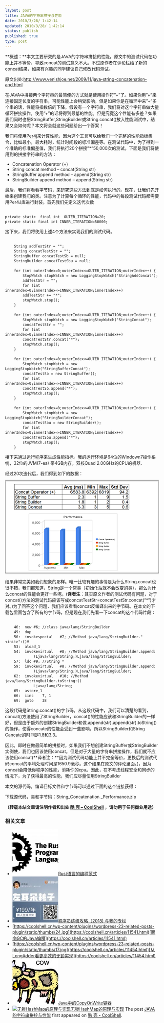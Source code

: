 ```yaml
---
layout: post
title: JAVA的字符串拼接与性能
date: 2010/3/28/ 1:42:14
updated: 2010/3/28/ 1:42:14
status: publish
published: true
type: post
---
```


**概述：**本文主要研究的是JAVA的字符串拼接的性能，原文中的测试代码在功能上并不等价，导致concat的测试意义不大。不过原作者在评论栏给了新的concat结果，如果有兴趣的同学建议自己修改代码测试。


原文出处:<http://www.venishjoe.net/2009/11/java-string-concatenation-and.html>


在JAVA中拼接两个字符串的最简便的方式就是使用操作符”+”了。如果你用”+”来连接固定长度的字符串，可能性能上会稍受影响，但是如果你是在循环中来”+”多个串的话，性能将指数倍的下降。假设有一个字符串，我们将对这个字符串做大量循环拼接操作，使用”+”的话将得到最低的性能。但是究竟这个性能有多差？如果我们同时也把StringBuffer,StringBuilder或String.concat()放入性能测试中，结果又会如何呢？本文将会就这些问题给出一个答案！  




我们将使用[Per4j](http://perf4j.codehaus.org/index.html)来计算性能，因为这个工具可以给我们一个完整的性能指标集合，比如最小，最大耗时，统计时间段的标准偏差等。在测试代码中，为了得到一个准确的标准偏差值，我们将执行20个拼接”\*”50,000次的测试。下面是我们将使用到的拼接字符串的方法：


* Concatenation Operator (+)
* String concat method – concat(String str)
* StringBuffer append method – append(String str)
* StringBuilder append method – append(String str)


最后，我们将看看字节码，来研究这些方法到底是如何执行的。现在，让我们先开始来创建我扪的类。注意为了计算每个循环的性能，代码中的每段测试代码都需要用Per4J库进行封装。首先我们先定义迭代次数



```

private static  final int  OUTER_ITERATION=20;
private static final int INNER_ITERATION=50000;

```

接下来，我们将使用上述4个方法来实现我们的测试代码。



```

  	String addTestStr = "";
  	String concatTestStr = "";
  	StringBuffer concatTestSb = null;
  	StringBuilder concatTestSbu = null;
  	 
  	for (int outerIndex=0;outerIndex<=OUTER_ITERATION;outerIndex++) {
  	    StopWatch stopWatch = new LoggingStopWatch("StringAddConcat");
  	    addTestStr = "";
  	    for (int innerIndex=0;innerIndex<=INNER_ITERATION;innerIndex++)
  	    addTestStr += "*";
  	    stopWatch.stop();
  	}       
  	 
  	for (int outerIndex=0;outerIndex<=OUTER_ITERATION;outerIndex++) {
  	    StopWatch stopWatch = new LoggingStopWatch("StringConcat");
  	    concatTestStr = "";
  	    for (int innerIndex=0;innerIndex<=INNER_ITERATION;innerIndex++)
  	    concatTestStr.concat("*");
  	    stopWatch.stop();
  	}
  	 
  	for (int outerIndex=0;outerIndex<=OUTER_ITERATION;outerIndex++) {
  	    StopWatch stopWatch = new LoggingStopWatch("StringBufferConcat");
  	    concatTestSb = new StringBuffer();
  	    for (int innerIndex=0;innerIndex<=INNER_ITERATION;innerIndex++)
  	    concatTestSb.append("*");
  	    stopWatch.stop();
  	}
  	 
  	for (int outerIndex=0;outerIndex<=OUTER_ITERATION;outerIndex++) {
  	    StopWatch stopWatch = new LoggingStopWatch("StringBuilderConcat");
  	    concatTestSbu = new StringBuilder();
  	    for (int innerIndex=0;innerIndex<=INNER_ITERATION;innerIndex++)
  	    concatTestSbu.append("*");
  	    stopWatch.stop();
  	}

```

接下来通过运行程序来生成性能指标。我的运行环境是64位的Windown7操作系统，32位的JVM(7-ea) 带4GB内存，双核Quad 2.00GHz的CPU的机器.


经过20次迭代后，我们得到如下的数据：  

![](../wp-content/uploads/2010/03/String_Perf_Chart_217.png "结果")


结果非常完美如我们想象的那样。唯一比较有趣的事情是为什么String.concat也很不错，我们都知道，String是一个常类（初始化后就不会改变的类），那么为什么concat的性能会更好一些呢。(**译者注**：其实原文作者的测试代码有问题，对于concat()方法的测试代码应该写成concatTestStr=concatTestStr.concat(“\*”)才对。)为了回答这个问题，我们应该看看concat反编译出来的字节码。在本文的下载包里面包含了所有的字节码，但是现在我们先看一下concat的这个代码片段：



```

    46:  new #6; //class java/lang/StringBuilder
    49:  dup
    50:  invokespecial   #7; //Method java/lang/StringBuilder."<init>":()V
    53:  aload_1
    54:  invokevirtual   #8; //Method java/lang/StringBuilder.append:
             (Ljava/lang/String;)Ljava/lang/StringBuilder;
    57:  ldc #9; //String *
    59:  invokevirtual   #8; //Method java/lang/StringBuilder.append:
             (Ljava/lang/String;)Ljava/lang/StringBuilder;
    62:  invokevirtual   #10; //Method java/lang/StringBuilder.toString:()
             Ljava/lang/String;
    65:  astore_1
    66:  iinc    7, 1
    69:  goto    38

```

这段代码是String.concat()的字节码，从这段代码中，我们可以清楚的看到，concat()方法使用了StringBuilder，concat()的性能应该和StringBuilder的一样好，但是由于额外的创建StringBuilder和做.append(str).append(str).toString()的操作，使得concate的性能会受到一些影响，所以StringBuilder和String Cancate的时间是1.8和3.3。


因此，即时在做最简单的拼接时，如果我们不想创建StringBuffer或StringBuilder实例使，我们也因该使用concat。但是对于大量的字符串拼接操作，我们就不应该使用concat(**译者注：**因为测试代码功能上并不完全等价，更换后的测试代码concat的平均处理时间是1650.9毫秒。这个结果在原文的评论里面。)，因为concat会降低你程序的性能，消耗你的cpu。因此，在不考虑线程安全和同步的情况下，为了获得最高的性能，我们应尽量使用StringBuilder


本文的源代码，编译目标文件和字节码可以通过下面的这个链接获得：


下载源代码，类和字节码：String\_Concatenation \_Performance.zip



**（转载本站文章请注明作者和出处 [酷 壳 – CoolShell](https://coolshell.cn/) ，请勿用于任何商业用途）**



### 相关文章

* [![Rust语言的编程范式](../wp-content/uploads/2020/03/rust-social-wide-150x150.jpg)](https://coolshell.cn/articles/20845.html)[Rust语言的编程范式](https://coolshell.cn/articles/20845.html)
* [![程序员练级攻略（2018)  与我的专栏](../wp-content/uploads/2018/05/300x262-150x150.jpg)](https://coolshell.cn/articles/18360.html)[程序员练级攻略（2018) 与我的专栏](https://coolshell.cn/articles/18360.html)
* [https://coolshell.cn/wp-content/plugins/wordpress-23-related-posts-plugin/static/thumbs/24.jpg](https://coolshell.cn/articles/11541.html)[面向GC的Java编程](https://coolshell.cn/articles/11541.html)
* [https://coolshell.cn/wp-content/plugins/wordpress-23-related-posts-plugin/static/thumbs/17.jpg](https://coolshell.cn/articles/11454.html)[从LongAdder看更高效的无锁实现](https://coolshell.cn/articles/11454.html)
* [![Java中的CopyOnWrite容器](../wp-content/uploads/2014/03/cow-copy-150x150.jpg)](https://coolshell.cn/articles/11175.html)[Java中的CopyOnWrite容器](https://coolshell.cn/articles/11175.html)
* [![无锁HashMap的原理与实现](../wp-content/uploads/2013/05/图1-3-150x150.jpg)](https://coolshell.cn/articles/9703.html)[无锁HashMap的原理与实现](https://coolshell.cn/articles/9703.html)
The post [JAVA的字符串拼接与性能](https://coolshell.cn/articles/2235.html) first appeared on [酷 壳 - CoolShell](https://coolshell.cn).